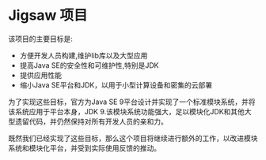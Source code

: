 # Jigsaw 项目

该项目的主要目标是:

- 方便开发人员构建,维护lib库以及大型应用
- 提高Java SE的安全性和可维护性,特别是JDK
- 提供应用性能
- 缩小Java SE平台和JDK，以用于小型计算设备和密集的云部署

为了实现这些目标，官方为Java SE 9平台设计并实现了一个标准模块系统，并将该系统应用于平台本身，JDK 9.该模块系统功能强大，足以模块化JDK和其他大型遗留代码，并仍然保持对所有开发人员的亲和力。

既然我们已经实现了这些目标，那么这个项目将继续进行额外的工作，以改进模块系统和模块化平台，并受到实际使用反馈的推动。